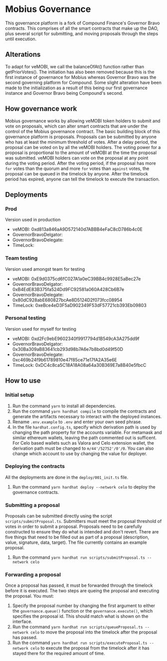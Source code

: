 # Mobius Governance

This governance platform is a fork of Compound Finance's Governor Bravo contracts. This comprises of all the smart contracts that make up the DAO, plus several script for submitting, and moving proposals through the steps until execution.

## Alterations

To adapt for veMOBI, we call the balanceOfAt() function rather than getPriorVotes(). The initiation has also been removed because this is the first instance of governance for Mobius whereas Governor Bravo was the second governing platform for Compound. Some slight alteration have been made to the initialization as a result of this being our first governance instance and Governor Bravo being Compound's second.

## How governance work

Mobius governance works by allowing veMOBI token holders to submit and vote on proposals, which can alter smart contracts that are under the control of the Mobius governance contract. The basic building block of this governance platform is proposals. Proposals can be submitted by anyone who has at least the minimum threshold of votes. After a delay period, the proposal can be voted on by all the veMOBI holders. The voting power for a proposal is proportional to the amount of veMOBI at the time the proposal was submitted. veMOBI holders can vote on the proposal at any point during the voting period. After the voting period, if the proposal has more `for` votes than the quorum and more `for` votes than `against` votes, the proposal can be queued in the timelock by anyone. After the timelock period has expired, anyone can tell the timelock to execute the transaction.

## Deployments

### Prod

Version used in production

- veMOBI: 0xd813a846aA9D572140d7ABBB4eFaC8cD786b4c0E
- GovernorBravoDelgator:
- GovernorBravoDelegate:
- TimeLock:

### Team testing

Version used amongst team for testing

- veMOBI: 0xE9d0375cd6fC027A1a0eC39BB4c9928E5aBec27e
- GovernorBravoDelgator: 0xB4EdE83B375fa524Dd9FC92581a060A428Cb6B7e
- GovernorBravoDelegate: 0x80dC928abE680827bcAe8D5124D2f073fcc08954
- TimeLock: 0xeBce4eD3F5aD902349F53dF57721cb393Eb09803

### Personal testing

Version used for myself for testing

- veMOBI: 0xd2Fc9ebE9602340f9917794d1B549cA3A275dd9f
- GovernorBravoDelgator: 0x30Ba309aB83641cb293d98b7A6e7b8bd0d49f50D
- GovernorBravoDelegate: 0xc469b24f9b61789810e47f85ce71e17fA2A35e6E
- TimeLock: 0xDC4c8ca5C18A18A08a64a30B369E7a8B40e5fbcC

## How to use

### Initial setup

1. Run the command `yarn` to install all dependencies.
2. Run the command `yarn hardhat compile` to compile the contracts and generate the artifacts necessary to interact with the deployed instances.
3. Rename `.env.example` to `.env` and enter your own seed phrase.
4. In the file `hardhat.config.ts`, specify which derivation path is used by changing the path property for the accounts variable. For metamask and similar ethereum wallets, leaving the path commented out is sufficent. For Celo based wallets such as Valora and Celo extension wallet, the derivation path must be changed to `m/44'/52752'/0'/0`. You can also change which account to use by changing the value for deployer.

### Deploying the contracts

All the deployments are done in the `deploy/001_init.ts` file.

1. Run the command `yarn hardhat deploy --network celo` to deploy the governance contracts.

### Submitting a proposal

Proposals can be submitted directly using the script `scripts/submitProposal.ts`. Submitters must meet the proposal threshold of votes in order to submit a proposal. Proposals need to be carefully constructed to ensure they do what is intended and don't revert. There are five things that need to be filled out as part of a proposal (description, value, signature, data, target). The file currently contains an example proposal.

1. Run the command `yarn hardhat run scripts/submitProposal.ts --network celo`

### Forwarding a proposal

Once a proposal has passed, it must be forwarded through the timelock before it is executed. The two steps are queing the proposal and executing the proposal. You must:

1. Specify the proposal number by changing the first argument to either the `governance.queue()` function or the `governance.execute()`, which specifies the proposal id. This should match what is shown on the interface.
2. Run the command `yarn hardhat run scripts/queueProposal.ts --network celo` to move the proposal into the timelock after the proposal has passed.
3. Run the command `yarn hardhat run scripts/executeProposal.ts --network celo` to execute the proposal from the timelock after it has stayed there for the required amount of time.
